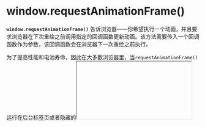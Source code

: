 # window.requestAnimationFrame()

**`window.requestAnimationFrame()`** 告诉浏览器——你希望执行一个动画，并且要求浏览器在下次重绘之前调用指定的回调函数更新动画。该方法需要传入一个回调函数作为参数，该回调函数会在浏览器下一次重绘之前执行。

为了提高性能和电池寿命，因此在大多数浏览器里，当`requestAnimationFrame()` 运行在后台标签页或者隐藏的<iframe>里时，`requestAnimationFrame()` 会被暂停调用以提升性能和电池寿命。

（实际上 FireFox/Chrome 浏览器对定时器做了优化：页面闲置时，如果时间间隔小于 1000ms，则停止定时器，与`requestAnimationFrame`行为类似。如果时间间隔>=1000ms，定时器依然在后台执行）





- 是属于微任务？

  The spec now says when this happens in the [*Event Loop Processing Model*](https://html.spec.whatwg.org/multipage/webappapis.html#event-loop-processing-model) section. The shortened version with a lot of detail removed is:

  1. Do the oldest (macro) task
  2. Do microtasks
  3. If this is a good time to render:
     1. Do some prep work
     2. Run `requestAnimationFrame` callbacks
     3. Render

- 执行耗时任务会怎样？

  耗时任务会降频

- 准时？

  js阻塞渲染，所以也不是准时的，但是与settimeout相比会准时些。

